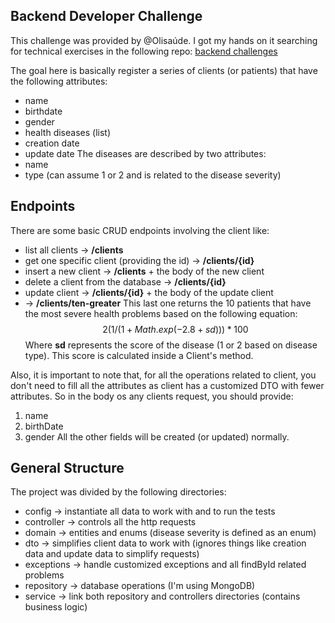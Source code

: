 ## Backend Developer Challenge
This challenge was provided by @Olisaúde. I got my hands on it searching for technical exercises in the following repo: [backend challenges](https://github.com/CollabCodeTech/backend-challenges)

The goal here is basically register a series of clients (or patients) that have the following attributes:
- name
- birthdate
- gender
- health diseases (list)
- creation date
- update date
  The diseases are described by two attributes:
- name
- type (can assume 1 or 2 and is related to the disease severity)

## Endpoints
There are some basic CRUD endpoints involving the client like:
- list all clients -> **/clients**
- get one specific client (providing the id) -> **/clients/{id}**
- insert a new client -> **/clients** + the body of the new client
- delete a client from the database -> **/clients/{id}**
- update client -> **/clients/{id}** + the body of the update client
- -> **/clients/ten-greater**
  This last one returns the 10 patients that have the most severe health problems based on the following equation:
  $$2(1/(1+Math.exp(-2.8 + sd))) * 100$$
  Where **sd** represents the score of the disease (1 or 2 based on disease type). This score is calculated inside a Client's method.

Also, it is important to note that, for all the operations related to client, you don't need to fill all the attributes as client has a customized DTO with fewer attributes. So in the body os any clients request, you should provide:
1. name
2. birthDate
3. gender
   All the other fields will be created (or updated) normally.

## General Structure
The project was divided by the following directories:
- config -> instantiate all data to work with and to run the tests
- controller -> controls all the http requests
- domain -> entities and enums (disease severity is defined as an enum)
- dto -> simplifies client data to work with (ignores things like creation data and update data to simplify requests)
- exceptions -> handle customized exceptions and all findById related problems
- repository -> database operations (I'm using MongoDB)
- service -> link both repository and controllers directories (contains business logic)